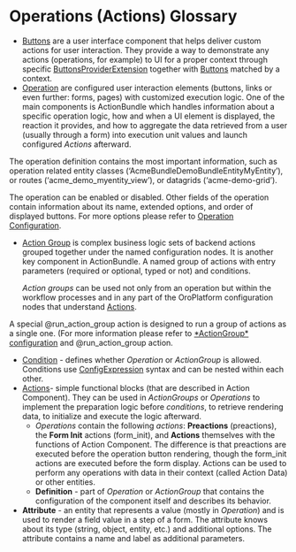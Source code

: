 <a id="bundle-docs-platform-action-bundle-glossary"></a>

# Operations (Actions) Glossary

* [Buttons](buttons.md#bundle-docs-platform-action-bundle-buttons) are a user interface component that helps deliver custom actions for user interaction. They provide a way to demonstrate any actions (operations, for example) to UI for a proper context through specific <a href="https://github.com/oroinc/platform/blob/master/src/Oro/Bundle/ActionBundle/Extension/ButtonProviderExtensionInterface.php" target="_blank">ButtonsProviderExtension</a> together with <a href="https://github.com/oroinc/platform/blob/master/src/Oro/Bundle/ActionBundle/Button/ButtonInterface.php" target="_blank">Buttons</a> matched by a context.
* [Operation](index.md#bundle-docs-platform-action-bundle-operations) are configured user interaction elements (buttons, links or even further: forms, pages) with customized execution logic. One of the main components is ActionBundle which handles information about a specific operation logic, how and when a UI element is displayed, the reaction it provides, and how to aggregate the data retrieved from a user (usually through a form) into execution unit values and launch configured *Actions* afterward.

The operation definition contains the most important information, such as operation related entity classes (‘AcmeBundleDemoBundleEntityMyEntity’), or routes (‘acme_demo_myentity_view’), or datagrids (‘acme-demo-grid’).

The operation can be enabled or disabled. Other fields of the operation contain information about its name, extended options, and order of displayed buttons. For more options please refer to [Operation Configuration](index.md#bundle-docs-platform-action-bundle-operations).

* [Action Group](action-groups.md#bundle-docs-platform-action-bundle-action-groups) is complex business logic sets of backend actions grouped together under the named configuration nodes. It is another key component in ActionBundle. A named group of actions with entry parameters (required or optional, typed or not) and conditions.

  *Action groups* can be used not only from an operation but within the workflow processes and in any part of the OroPlatform configuration nodes that understand [Actions](actions-conditions.md#bundle-docs-platform-action-bundle-action-component).

A special @run_action_group action is designed to run a group of actions as a single one. (For more information please refer to [\*ActionGroup\* configuration](action-groups.md#bundle-docs-platform-action-bundle-action-groups) and @run_action_group action.

* [Condition](actions-conditions.md#bundle-docs-platform-action-bundle-conditions) - defines whether *Operation* or *ActionGroup* is allowed. Conditions use <a href="https://github.com/oroinc/platform/blob/master/src/Oro/Component/ConfigExpression/README.md" target="_blank">ConfigExpression</a> syntax and can be nested within each other.
* [Actions](actions-conditions.md#bundle-docs-platform-action-bundle-action-component)- simple functional blocks (that are described in Action Component). They can be used in *ActionGroups* or *Operations* to implement the preparation logic before *conditions*, to retrieve rendering data, to initialize and execute the logic afterward.
  * *Operations* contain the following *actions*: **Preactions** (preactions), the **Form Init** actions (form_init), and **Actions** themselves with the functions of Action Component. The difference is that preactions are executed before the operation button rendering, though the form_init actions are executed before the form display. Actions can be used to perform any operations with data in their context (called Action Data) or other entities.
  * **Definition** - part of *Operation* or *ActionGroup* that contains the configuration of the component itself and describes its behavior.
* **Attribute** - an entity that represents a value (mostly in *Operation*) and is used to render a field value in a step of a form. The attribute knows about its type (string, object, entity, etc.) and additional options. The attribute contains a name and label as additional parameters.

<!-- Frontend -->
